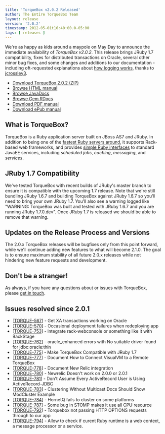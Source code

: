 ```yaml
---
title: 'TorqueBox v2.0.2 Released'
author: The Entire TorqueBox Team
layout: release
version: '2.0.2'
timestamp: 2012-05-01t16:40:00.0-05:00
tags: [ releases ]
---
```


We're as happy as kids around a maypole on May Day to announce the
immediate availability of *TorqueBox v2.0.2*. This release brings
JRuby 1.7 compatibility, fixes for distributed transactions on Oracle,
several other minor bug fixes, and some changes and additions to our
documentation - including oft-requested explanations about
[how logging works][logdocs], thanks to
[jcrossley3](http://twitter.com/jcrossley3).

* [Download TorqueBox 2.0.2 (ZIP)][download]
* [Browse HTML manual][htmldocs]
* [Browse JavaDocs][javadocs]
* [Browse Gem RDocs][rdocs]
* [Download PDF manual][pdfdocs]
* [Download ePub manual][epubdocs]

## What is TorqueBox?

TorqueBox is a Ruby application server built on JBoss AS7 and JRuby.  In
addition to being one of the [fastest Ruby servers around][BENchmarks], it supports
Rack-based web frameworks, and provides [simple Ruby interfaces][features] to
standard JavaEE services, including *scheduled jobs*, *caching*, *messaging*,
and *services*.

## JRuby 1.7 Compatibility

We've tested TorqueBox with recent builds of JRuby's master branch to
ensure it is compatible with the upcoming 1.7 release. Note that we're
still bundling JRuby 1.6.7 and building TorqueBox against JRuby 1.6.7
so you'll need to bring your own JRuby 1.7. You'll also see a warning
logged like "WARNING: TorqueBox was built and tested with JRuby 1.6.7
and you are running JRuby 1.7.0.dev". Once JRuby 1.7 is released we
should be able to remove that warning.

## Updates on the Release Process and Versions

The 2.0.x TorqueBox releases will be bugfixes only from this point
forward, while we'll continue adding new features to what will become
2.1.0. The goal is to ensure maximum stability of all future 2.0.x
releases while not hindering new feature requests and development.

## Don't be a stranger!

As always, if you have any questions about or issues with TorqueBox, please [get in touch][community].
## Issues resolved since 2.0.1

<ul>
<li>[<a href='https://issues.jboss.org/browse/TORQUE-567'>TORQUE-567</a>] -         Get XA transactions working on Oracle
</li>
<li>[<a href='https://issues.jboss.org/browse/TORQUE-570'>TORQUE-570</a>] -         Occasional deployment failures when redeploying app
</li>
<li>[<a href='https://issues.jboss.org/browse/TORQUE-753'>TORQUE-753</a>] -         Integrate rack-webconsole or something like it with BackStage
</li>
<li>[<a href='https://issues.jboss.org/browse/TORQUE-762'>TORQUE-762</a>] -         oracle_enhanced errors with No suitable driver found for jdbc:oracle:thin
</li>
<li>[<a href='https://issues.jboss.org/browse/TORQUE-775'>TORQUE-775</a>] -         Make TorqueBox Compatible with JRuby 1.7
</li>
<li>[<a href='https://issues.jboss.org/browse/TORQUE-777'>TORQUE-777</a>] -         Document How to Connect VisualVM to a Remote TorqueBox
</li>
<li>[<a href='https://issues.jboss.org/browse/TORQUE-778'>TORQUE-778</a>] -         Document New Relic integration
</li>
<li>[<a href='https://issues.jboss.org/browse/TORQUE-780'>TORQUE-780</a>] -         Newrelic Doesn&#39;t work on 2.0.0 or 2.0.1
</li>
<li>[<a href='https://issues.jboss.org/browse/TORQUE-781'>TORQUE-781</a>] -         Don&#39;t Assume Every ActiveRecord User is Using ActiveRecord-JDBC
</li>
<li>[<a href='https://issues.jboss.org/browse/TORQUE-783'>TORQUE-783</a>] -         Clustering Without Multicast Docs Should Show ModCluster Example
</li>
<li>[<a href='https://issues.jboss.org/browse/TORQUE-784'>TORQUE-784</a>] -         HornetQ fails to cluster on some platforms
</li>
<li>[<a href='https://issues.jboss.org/browse/TORQUE-787'>TORQUE-787</a>] -         Some bug in STOMP makes it use all CPU resource
</li>
<li>[<a href='https://issues.jboss.org/browse/TORQUE-792'>TORQUE-792</a>] -         Torquebox not passing HTTP OPTIONS requests through to our app
</li>
<li>[<a href='https://issues.jboss.org/browse/TORQUE-794'>TORQUE-794</a>] -         Allow to check if curent Ruby runtime is a web context, a message processor or a service.
</li>
</ul>

                                    
[download]: /release/org/torquebox/torquebox-dist/2.0.2/torquebox-dist-2.0.2-bin.zip
[htmldocs]: /documentation/2.0.2/
[logdocs]:  /documentation/2.0.2/jboss.html#jboss-logging
[javadocs]: /documentation/2.0.2/javadoc/
[rdocs]:    /documentation/2.0.2/yardoc/
[pdfdocs]:  /release/org/torquebox/torquebox-docs-en_US/2.0.2/torquebox-docs-en_US-2.0.2.pdf
[epubdocs]: /release/org/torquebox/torquebox-docs-en_US/2.0.2/torquebox-docs-en_US-2.0.2.epub
[features]: /features
[BENchmarks]: /news/2011/10/06/torquebox-2x-performance/
[community]: /community
